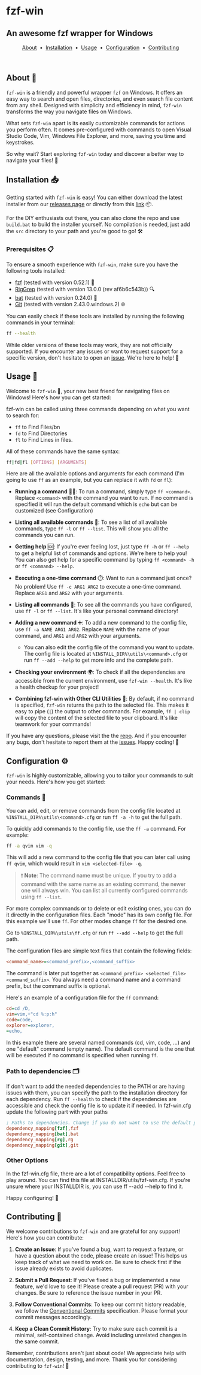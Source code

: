 # fzf-win

## An awesome fzf wrapper for Windows

<p align="center">
  <a href="#about-">About</a> &nbsp;&bull;&nbsp;
  <a href="#installation-">Installation</a> &nbsp;&bull;&nbsp;
  <a href="#usage-">Usage</a> &nbsp;&bull;&nbsp;
  <a href="#configuration-">Configuration</a> &nbsp;&bull;&nbsp;
  <a href="#contributing-">Contributing</a>
</p>

<br>

## About 📖

`fzf-win` is a friendly and powerful wrapper `fzf` on Windows.
It offers an easy way to search and open files, directories, and even search file content from any shell.
Designed with simplicity and efficiency in mind, `fzf-win` transforms the way you navigate files on Windows.

What sets `fzf-win` apart is its easily customizable commands for actions you perform often. It comes pre-configured with commands to open Visual Studio Code, Vim, Windows File Explorer, and more, saving you time and keystrokes. 

So why wait? Start exploring `fzf-win` today and discover a better way to navigate your files! 🚀


## Installation 📥

Getting started with `fzf-win` is easy! You can either download the latest installer from our [releases page](https://github.com/joacortez/fzf-win/releases) or directly from this [link](https://github.com/joacortez/fzf-win/releases/download/v0.0.2/fzf-win_v0.0.2_x86_Windows.msi) 📦.

For the DIY enthusiasts out there, you can also clone the repo and use `build.bat` to build the installer yourself. No compilation is needed, just add the `src` directory to your path and you're good to go! 🛠️

### Prerequisites 📋

To ensure a smooth experience with `fzf-win`, make sure you have the following tools installed:

- [fzf](https://github.com/junegunn/fzf) (tested with version 0.52.1) 📂
- [RigGrep](https://github.com/BurntSushi/ripgrep) (tested with version 13.0.0 (rev af6b6c543b)) 🔍
- [bat](https://github.com/sharkdp/bat) (tested with version 0.24.0) 🦇
- [Git](https://git-scm.com/) (tested with version 2.43.0.windows.2) 🌐

You can easily check if these tools are installed by running the following commands in your terminal:

```sh
ff --health
```

While older versions of these tools may work, they are not officially supported. If you encounter any issues or want to request support for a specific version, don't hesitate to open an [issue](https://github.com/joacortez/fzf-win/issues). We're here to help! :raised_hands:

## Usage 🚀

Welcome to `fzf-win` 🎉, your new best friend for navigating files on Windows! Here's how you can get started:

fzf-win can be called using three commands depending on what you want to search for:
- `ff` to Find Files/bn
- `fd` to Find Directories
- `fl` to Find Lines in files.

All of these commands have the same syntax:
```sh
ff|fd|fl [OPTIONS] [ARGUMENTS]
```
Here are all the available options and arguments for each command (I'm going to use `ff` as an example, but you can replace it with `fd` or `fl`):

- **Running a command** 🏃‍♂️: To run a command, simply type `ff <command>`. Replace `<command>` with the command you want to run. If no command is specified it will run the default command which is `echo` but can be customized (see Configuration)

- **Listing all available commands** 📜: To see a list of all available commands, type `ff -l` or `ff --list`. This will show you all the commands you can run.

- **Getting help** 🆘: If you're ever feeling lost, just type `ff -h` or `ff --help` to get a helpful list of commands and options. We're here to help you!
You can also get help for a specific command by typing `ff <command> -h` or `ff <command> --help`.


- **Executing a one-time command** ⏱️: Want to run a command just once? No problem! Use `ff -c ARG1 ARG2` to execute a one-time command. Replace `ARG1` and `ARG2` with your arguments.

- **Listing all commands** 📝: To see all the commands you have configured, use `ff -l` or `ff --list`. It's like your personal command directory!

- **Adding a new command** ➕: To add a new command to the config file, use `ff -a NAME ARG1 ARG2`. Replace `NAME` with the name of your command, and `ARG1` and `ARG2` with your arguments.

    - You can also edit the config file of the command you want to update. The config file is located at `%INSTALL_DIR%\utils\<command>.cfg` or run `ff --add --help` to get more info and the complete path.

- **Checking your environment** 🌍: To check if all the dependencies are accessible from the current environment, use `fzf-win --health`. It's like a health checkup for your project!
- **Combining fzf-win with Other CLI Utilities** 🤝: By default, if no command is specified, `fzf-win` returns the path to the selected file. This makes it easy to pipe (`|`) the output to other commands. For example, `ff | clip` will copy the content of the selected file to your clipboard. It's like teamwork for your commands!

If you have any questions, please visit the the [repo](https://github.com/joacortez/fzf-win). And if you encounter any bugs, don't hesitate to report them at the [issues](https://github.com/joacortez/fzf-win/issues). Happy coding! 🚀

## Configuration ⚙️

`fzf-win` is highly customizable, allowing you to tailor your commands to suit your needs.
Here's how you get started:

### Commands 📜

You can add, edit, or remove commands from the config file located at `%INSTALL_DIR%\utils\<command>.cfg` or run `ff -a -h` to get the full path. 

To quickly add commands to the config file, use the `ff -a` command. For example:

```sh
ff -a qvim vim -q
```

This will add a new command to the config file that you can later call using `ff qvim`, which would result in `vim <selected-file> -q`.

> :exclamation: **Note**: The command name must be unique. If you try to add a command with the same name as an existing command, the newer one will always win. You can list all currently configured commands using `ff --list`.

For more complex commands or to delete or edit existing ones, you can do it directly in the configuration files. Each "mode" has its own config file.
For this example we'll use `ff`. For other modes change `ff` for the desired one.

Go to `%INSTALL_DIR%\utils\ff.cfg` or run `ff --add --help` to get the full path.

The configuration files are simple text files that contain the following fields:
```cfg
<command_name>=<command_prefix>,<command_suffix>
```

The command is later put together as `<command_prefix> <selected_file> <command_suffix>`.
You always need a command name and a command prefix, but the command suffix is optional.


Here's an example of a configuration file for the `ff` command:

```cfg
cd=cd /D,
vim=vim,+"cd %:p:h"
code=code,
explorer=explorer,
=echo,
```

In this example there are several named commands (cd, vim, code, ...) and one "default" command (empty name).
The default command is the one that will be executed if no command is specified when running `ff`.

### Path to dependencies 🗂️

If don't want to add the needed dependencies to the PATH or are having issues with them, you can specify the path to the installation directory for each dependency. 
Run `ff --health` to check if the dependencies are accessible and check the config file is to update it if needed.
In fzf-win.cfg update the following part with your paths

```cfg
; Paths to dependencies. Change if you do not want to use the default path
dependency_mapping[fzf],fzf
dependency_mapping[bat],bat
dependency_mapping[rg],rg
dependency_mapping[git],git
```

### Other Options

In the fzf-win.cfg file, there are a lot of compatibility options. Feel free to play around.
You can find this file at INSTALLDIR/utils/fzf-win.cfg.
If you're unsure where your INSTALLDIR is, you can use ff --add --help to find it.

Happy configuring! 🚀


## Contributing 🤝

We welcome contributions to `fzf-win` and are grateful for any support! Here's how you can contribute:

1. **Create an Issue**: If you've found a bug, want to request a feature, or have a question about the code, please create an issue! This helps us keep track of what we need to work on. Be sure to check first if the issue already exists to avoid duplicates.

2. **Submit a Pull Request**: If you've fixed a bug or implemented a new feature, we'd love to see it! Please create a pull request (PR) with your changes. Be sure to reference the issue number in your PR.

3. **Follow Conventional Commits**: To keep our commit history readable, we follow the [Conventional Commits](https://www.conventionalcommits.org/) specification. Please format your commit messages accordingly.

4. **Keep a Clean Commit History**: Try to make sure each commit is a minimal, self-contained change. Avoid including unrelated changes in the same commit.

Remember, contributions aren't just about code! We appreciate help with documentation, design, testing, and more. Thank you for considering contributing to `fzf-win`! 🚀
